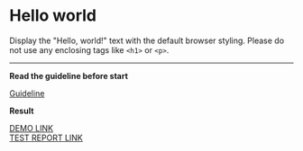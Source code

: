 # Hello world

Display the "Hello, world!" text with the default browser styling. Please do not
use any enclosing tags like `<h1>` or `<p>`.
___

**Read the guideline before start**

[Guideline](https://mate-academy.github.io/layout_task-guideline/)

**Result**

[DEMO LINK](https://serggolub89.github.io/layout_hello-world/) <br>
[TEST REPORT LINK](https://serggolub89.github.io/layout_hello-world//report/html_report/)
